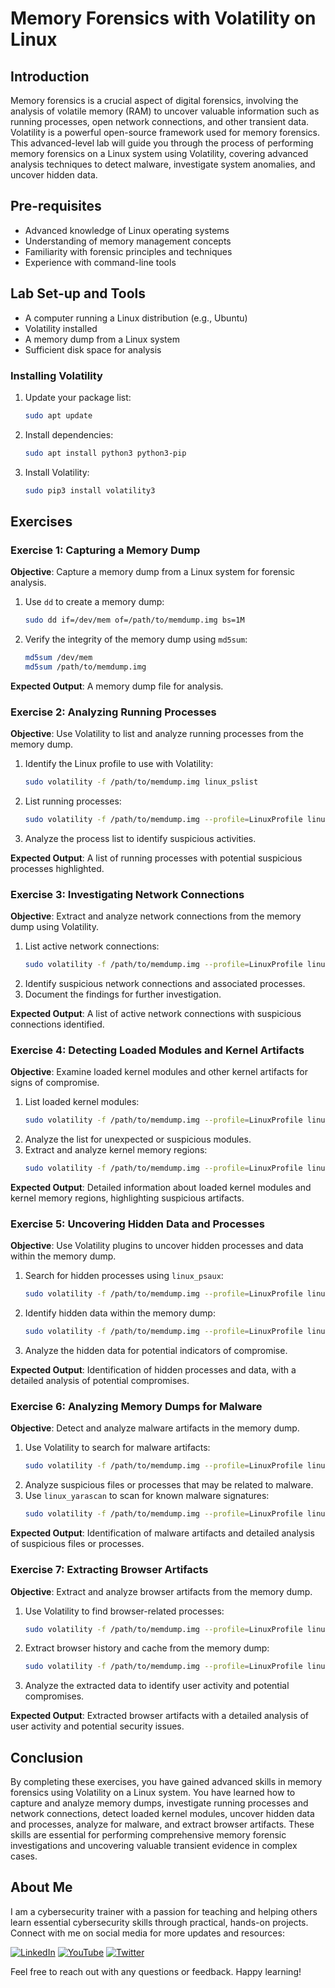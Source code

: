 # Memory Forensics with Volatility on Linux

## Introduction

Memory forensics is a crucial aspect of digital forensics, involving the analysis of volatile memory (RAM) to uncover valuable information such as running processes, open network connections, and other transient data. Volatility is a powerful open-source framework used for memory forensics. This advanced-level lab will guide you through the process of performing memory forensics on a Linux system using Volatility, covering advanced analysis techniques to detect malware, investigate system anomalies, and uncover hidden data.

## Pre-requisites

- Advanced knowledge of Linux operating systems
- Understanding of memory management concepts
- Familiarity with forensic principles and techniques
- Experience with command-line tools

## Lab Set-up and Tools

- A computer running a Linux distribution (e.g., Ubuntu)
- Volatility installed
- A memory dump from a Linux system
- Sufficient disk space for analysis

### Installing Volatility

1. Update your package list:
    ```bash
    sudo apt update
    ```
2. Install dependencies:
    ```bash
    sudo apt install python3 python3-pip
    ```
3. Install Volatility:
    ```bash
    sudo pip3 install volatility3
    ```

## Exercises

### Exercise 1: Capturing a Memory Dump

**Objective**: Capture a memory dump from a Linux system for forensic analysis.

1. Use `dd` to create a memory dump:
    ```bash
    sudo dd if=/dev/mem of=/path/to/memdump.img bs=1M
    ```
2. Verify the integrity of the memory dump using `md5sum`:
    ```bash
    md5sum /dev/mem
    md5sum /path/to/memdump.img
    ```

**Expected Output**: A memory dump file for analysis.

### Exercise 2: Analyzing Running Processes

**Objective**: Use Volatility to list and analyze running processes from the memory dump.

1. Identify the Linux profile to use with Volatility:
    ```bash
    sudo volatility -f /path/to/memdump.img linux_pslist
    ```
2. List running processes:
    ```bash
    sudo volatility -f /path/to/memdump.img --profile=LinuxProfile linux_pslist
    ```
3. Analyze the process list to identify suspicious activities.

**Expected Output**: A list of running processes with potential suspicious processes highlighted.

### Exercise 3: Investigating Network Connections

**Objective**: Extract and analyze network connections from the memory dump using Volatility.

1. List active network connections:
    ```bash
    sudo volatility -f /path/to/memdump.img --profile=LinuxProfile linux_netscan
    ```
2. Identify suspicious network connections and associated processes.
3. Document the findings for further investigation.

**Expected Output**: A list of active network connections with suspicious connections identified.

### Exercise 4: Detecting Loaded Modules and Kernel Artifacts

**Objective**: Examine loaded kernel modules and other kernel artifacts for signs of compromise.

1. List loaded kernel modules:
    ```bash
    sudo volatility -f /path/to/memdump.img --profile=LinuxProfile linux_lsmod
    ```
2. Analyze the list for unexpected or suspicious modules.
3. Extract and analyze kernel memory regions:
    ```bash
    sudo volatility -f /path/to/memdump.img --profile=LinuxProfile linux_kdbgscan
    ```

**Expected Output**: Detailed information about loaded kernel modules and kernel memory regions, highlighting suspicious artifacts.

### Exercise 5: Uncovering Hidden Data and Processes

**Objective**: Use Volatility plugins to uncover hidden processes and data within the memory dump.

1. Search for hidden processes using `linux_psaux`:
    ```bash
    sudo volatility -f /path/to/memdump.img --profile=LinuxProfile linux_psaux
    ```
2. Identify hidden data within the memory dump:
    ```bash
    sudo volatility -f /path/to/memdump.img --profile=LinuxProfile linux_strings
    ```
3. Analyze the hidden data for potential indicators of compromise.

**Expected Output**: Identification of hidden processes and data, with a detailed analysis of potential compromises.

### Exercise 6: Analyzing Memory Dumps for Malware

**Objective**: Detect and analyze malware artifacts in the memory dump.

1. Use Volatility to search for malware artifacts:
    ```bash
    sudo volatility -f /path/to/memdump.img --profile=LinuxProfile linux_find_file -F "*"
    ```
2. Analyze suspicious files or processes that may be related to malware.
3. Use `linux_yarascan` to scan for known malware signatures:
    ```bash
    sudo volatility -f /path/to/memdump.img --profile=LinuxProfile linux_yarascan -y /path/to/yara/rules
    ```

**Expected Output**: Identification of malware artifacts and detailed analysis of suspicious files or processes.

### Exercise 7: Extracting Browser Artifacts

**Objective**: Extract and analyze browser artifacts from the memory dump.

1. Use Volatility to find browser-related processes:
    ```bash
    sudo volatility -f /path/to/memdump.img --profile=LinuxProfile linux_pslist | grep -i "firefox\|chrome"
    ```
2. Extract browser history and cache from the memory dump:
    ```bash
    sudo volatility -f /path/to/memdump.img --profile=LinuxProfile linux_bash
    ```
3. Analyze the extracted data to identify user activity and potential compromises.

**Expected Output**: Extracted browser artifacts with a detailed analysis of user activity and potential security issues.

## Conclusion

By completing these exercises, you have gained advanced skills in memory forensics using Volatility on a Linux system. You have learned how to capture and analyze memory dumps, investigate running processes and network connections, detect loaded kernel modules, uncover hidden data and processes, analyze for malware, and extract browser artifacts. These skills are essential for performing comprehensive memory forensic investigations and uncovering valuable transient evidence in complex cases.


## About Me

I am a cybersecurity trainer with a passion for teaching and helping others learn essential cybersecurity skills through practical, hands-on projects. Connect with me on social media for more updates and resources:

[![LinkedIn](https://img.icons8.com/fluent/48/000000/linkedin.png)](https://www.linkedin.com/in/rajneeshcyber)
[![YouTube](https://img.icons8.com/fluent/48/000000/youtube-play.png)](https://www.youtube.com/@rajneeshcyber)
[![Twitter](https://img.icons8.com/fluent/48/000000/twitter.png)](https://twitter.com/rajneeshcyber)

Feel free to reach out with any questions or feedback. Happy learning!
